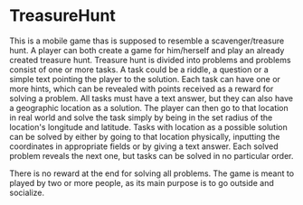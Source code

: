 # TreasureHunt

This is a mobile game thas is supposed to resemble a scavenger/treasure hunt. A player can both create a game for him/herself and play an already created treasure hunt. 
Treasure hunt is divided into problems and problems consist of one or more tasks. A task could be a riddle, a question or a simple text pointing the player to the solution. Each task can have one or more hints, which can be revealed with points received as a reward for solving a problem. All tasks must have a text answer, but they can also have a geographic location as a solution. The player can then go to that location in real world and solve the task simply by being in the set radius of the location's longitude and latitude. Tasks with location as a possible solution can be solved by either by going to that location physically, inputting the coordinates in appropriate fields or by giving a text answer. Each solved problem reveals the next one, but tasks can be solved in no particular order. 

There is no reward at the end for solving all problems. The game is meant to played by two or more people, as its main purpose is to go outside and socialize.
